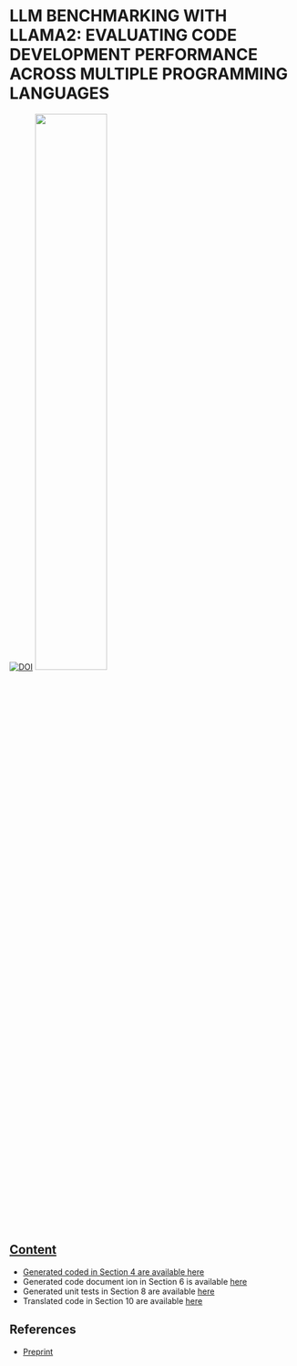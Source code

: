 # LLM BENCHMARKING WITH LLAMA2: EVALUATING CODE DEVELOPMENT PERFORMANCE ACROSS MULTIPLE PROGRAMMING LANGUAGES
[![DOI](https://zenodo.org/badge/852986173.svg)](https://doi.org/10.5281/zenodo.15832248) <a href="https://arxiv.org/abs/2503.19217"><img src="https://img.shields.io/badge/arXiv-2503.19217-b31b1b.svg?style=for-the-badge" style="height:50%;">

## Content

* Generated coded in Section 4 are available [here](https://github.com/diehlpkpapers/ai-journal-paper)
* Generated code document ion in Section 6 is available [here](https://github.com/diehlpkpapers/ai-journal-paper/tree/main/documentation)
* Generated unit tests in Section 8 are available [here](https://github.com/diehlpkpapers/ai-journal-paper/tree/main/testing)
* Translated code in Section 10 are available [here](https://github.com/diehlpkpapers/ai-journal-paper/tree/main/translation)

## References

* [Preprint](https://arxiv.org/abs/2503.19217)
